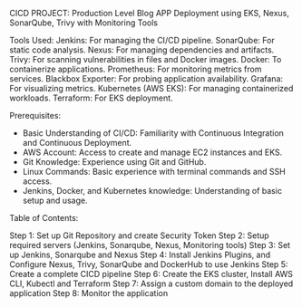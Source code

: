 CICD PROJECT: Production Level Blog APP Deployment using EKS, Nexus, SonarQube, Trivy with Monitoring Tools

Tools Used:
Jenkins: For managing the CI/CD pipeline.
SonarQube: For static code analysis.
Nexus: For managing dependencies and artifacts.
Trivy: For scanning vulnerabilities in files and Docker images.
Docker: To containerize applications.
Prometheus: For monitoring metrics from services.
Blackbox Exporter: For probing application availability.
Grafana: For visualizing metrics.
Kubernetes (AWS EKS): For managing containerized workloads.
Terraform: For EKS deployment.

Prerequisites:
- Basic Understanding of CI/CD: Familiarity with Continuous Integration and Continuous Deployment.
- AWS Account: Access to create and manage EC2 instances and EKS.
- Git Knowledge: Experience using Git and GitHub.
- Linux Commands: Basic experience with terminal commands and SSH access.
- Jenkins, Docker, and Kubernetes knowledge: Understanding of basic setup and usage.

Table of Contents:

Step 1: Set up Git Repository and create Security Token
Step 2: Setup required servers (Jenkins, Sonarqube, Nexus, Monitoring tools)
Step 3: Set up Jenkins, Sonarqube and Nexus
Step 4: Install Jenkins Plugins, and Configure Nexus, Trivy, SonarQube and DockerHub to use Jenkins
Step 5: Create a complete CICD pipeline
Step 6: Create the EKS cluster, Install AWS CLI, Kubectl and Terraform
Step 7: Assign a custom domain to the deployed application
Step 8: Monitor the application
